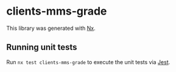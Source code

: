 # clients-mms-grade

This library was generated with [Nx](https://nx.dev).

## Running unit tests

Run `nx test clients-mms-grade` to execute the unit tests via [Jest](https://jestjs.io).

